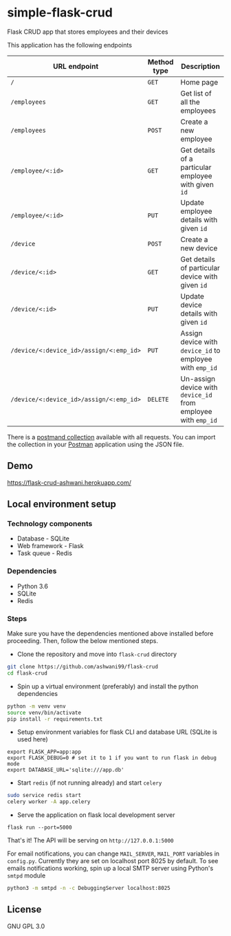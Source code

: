 # simple-flask-crud

Flask CRUD app that stores employees and their devices

This application has the following endpoints

| URL endpoint | Method type | Description |
|---|---|---|
| `/` | `GET` | Home page |
| `/employees` | `GET` | Get list of all the employees |
| `/employees` | `POST` | Create a new employee |
| `/employee/<:id>` | `GET` | Get details of a particular employee with given `id`|
| `/employee/<:id>`| `PUT` | Update employee details with given `id` |
| `/device` | `POST` | Create a new device |
| `/device/<:id>` | `GET` | Get details of particular device with given `id` |
| `/device/<:id>` | `PUT` | Update device details with given `id` |
| `/device/<:device_id>/assign/<:emp_id>` | `PUT` | Assign device with `device_id` to employee with `emp_id` |
| `/device/<:device_id>/assign/<:emp_id>` | `DELETE` | Un-assign device with `device_id` from employee with `emp_id` |

There is a [postmand collection](/postman/Flask_CRUD_APP.postman_collection.json) available with all requests. You can import the collection in your [Postman](https://www.getpostman.com/) application using the JSON file.

## Demo
https://flask-crud-ashwani.herokuapp.com/

## Local environment setup

### Technology components
- Database - SQLite
- Web framework - Flask
- Task queue - Redis

### Dependencies
- Python 3.6
- SQLite
- Redis

### Steps
Make sure you have the dependencies mentioned above installed before proceeding. Then, follow the below mentioned steps.

- Clone the repository and move into `flask-crud` directory

```sh
git clone https://github.com/ashwani99/flask-crud
cd flask-crud
```

- Spin up a virtual environment (preferably) and install the python dependencies

```sh
python -m venv venv
source venv/bin/activate
pip install -r requirements.txt
```

- Setup environment variables for flask CLI and database URL (SQLite is used here)
```
export FLASK_APP=app:app
export FLASK_DEBUG=0 # set it to 1 if you want to run flask in debug mode
export DATABASE_URL='sqlite:///app.db'
```

- Start `redis` (if not running already) and start `celery`
```sh
sudo service redis start
celery worker -A app.celery
```

- Serve the application on flask local development server
```
flask run --port=5000
```

That's it! The API will be serving on `http://127.0.0.1:5000`

For email notifications, you can change `MAIL_SERVER`, `MAIL_PORT` variables in `config.py`. Currently they are set on localhost port 8025 by default. To see emails notifications working, spin up a local SMTP server using Python's `smtpd` module

```sh
python3 -m smtpd -n -c DebuggingServer localhost:8025
```

## License
GNU GPL 3.0